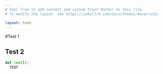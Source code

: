 ```yaml
---
# Feel free to add content and custom Front Matter to this file.
# To modify the layout, see https://jekyllrb.com/docs/themes/#overriding-theme-defaults

layout: home
---
```

#Test 1

## Test 2

```python
def len(l):
  TEQT
```
